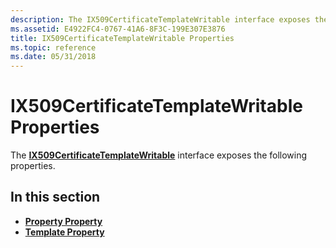 ```yaml
---
description: The IX509CertificateTemplateWritable interface exposes the following properties.
ms.assetid: E4922FC4-0767-41A6-8F3C-199E307E3876
title: IX509CertificateTemplateWritable Properties
ms.topic: reference
ms.date: 05/31/2018
---
```


# IX509CertificateTemplateWritable Properties

The [**IX509CertificateTemplateWritable**](/windows/desktop/api/Certenroll/nn-certenroll-ix509certificatetemplatewritable) interface exposes the following properties.

## In this section

-   [**Property Property**](/windows/desktop/api/Certenroll/nf-certenroll-ix509certificatetemplatewritable-get_property)
-   [**Template Property**](/windows/desktop/api/Certenroll/nf-certenroll-ix509certificatetemplatewritable-get_template)

 

 




